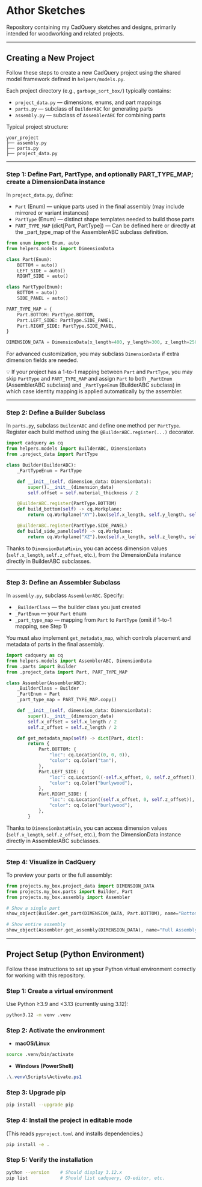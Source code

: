 # Athor Sketches

Repository containing my CadQuery sketches and designs, primarily intended for woodworking and related projects.

---

## Creating a New Project

Follow these steps to create a new CadQuery project using the shared model framework defined in `helpers/models.py`.

Each project directory (e.g., `garbage_sort_box/`) typically contains:

* `project_data.py` — dimensions, enums, and part mappings
* `parts.py` — subclass of `BuilderABC` for generating parts
* `assembly.py` — subclass of `AssemblerABC` for combining parts

Typical project structure:
```text
your_project
├── assembly.py
├── parts.py
├── project_data.py
```

---

### Step 1: Define Part, PartType, and optionally PART_TYPE_MAP; create a DimensionData instance

In `project_data.py`, define:

* `Part` (Enum) — unique parts used in the final assembly (may include mirrored or variant instances)
* `PartType` (Enum) — distinct shape templates needed to build those parts
* `PART_TYPE_MAP` (dict[Part, PartType]) — Can be defined here or directly at the _part_type_map of the AssemblerABC subclass definition.

```python
from enum import Enum, auto
from helpers.models import DimensionData

class Part(Enum):
    BOTTOM = auto()
    LEFT_SIDE = auto()
    RIGHT_SIDE = auto()

class PartType(Enum):
    BOTTOM = auto()
    SIDE_PANEL = auto()

PART_TYPE_MAP = {
    Part.BOTTOM: PartType.BOTTOM,
    Part.LEFT_SIDE: PartType.SIDE_PANEL,
    Part.RIGHT_SIDE: PartType.SIDE_PANEL,
}

DIMENSION_DATA = DimensionData(x_length=400, y_length=300, z_length=250, material_thickness=12)
```
For advanced customization, you may subclass `DimensionData` if extra dimension fields are needed.

💡 If your project has a 1-to-1 mapping between `Part` and `PartType`, you may skip `PartType` and `PART_TYPE_MAP` and assign `Part` to both `_PartEnum` (AssemblerABC subclass) and `_PartTypeEnum` (BuilderABC subclass) in which case identity mapping is applied automatically by the assembler.

---

### Step 2: Define a Builder Subclass

In `parts.py`, subclass `BuilderABC` and define one method per `PartType`. Register each build method using the `@BuilderABC.register(...)` decorator.

```python
import cadquery as cq
from helpers.models import BuilderABC, DimensionData
from .project_data import PartType

class Builder(BuilderABC):
    _PartTypeEnum = PartType

    def __init__(self, dimension_data: DimensionData):
        super().__init__(dimension_data)
        self.offset = self.material_thickness / 2

    @BuilderABC.register(PartType.BOTTOM)
    def build_bottom(self) -> cq.Workplane:
        return cq.Workplane("XY").box(self.x_length, self.y_length, self.material_thickness)

    @BuilderABC.register(PartType.SIDE_PANEL)
    def build_side_panel(self) -> cq.Workplane:
        return cq.Workplane("XZ").box(self.x_length, self.z_length, self.material_thickness)
```

Thanks to `DimensionDataMixin`, you can access dimension values (`self.x_length`, `self.z_offset`, etc.), from the DimensionData instance directly in BuilderABC subclasses.

---

### Step 3: Define an Assembler Subclass

In `assembly.py`, subclass `AssemblerABC`. Specify:

* `_BuilderClass` — the builder class you just created
* `_PartEnum` — your `Part` enum
* `_part_type_map` — mapping from `Part` to `PartType` (omit if 1-to-1 mapping, see Step 1)

You must also implement `get_metadata_map`, which controls placement and metadata of parts in the final assembly.

```python
import cadquery as cq
from helpers.models import AssemblerABC, DimensionData
from .parts import Builder
from .project_data import Part, PART_TYPE_MAP

class Assembler(AssemblerABC):
    _BuilderClass = Builder
    _PartEnum = Part
    _part_type_map = PART_TYPE_MAP.copy()

    def __init__(self, dimension_data: DimensionData):
        super().__init__(dimension_data)
        self.x_offset = self.x_length / 2
        self.z_offset = self.z_length / 2

    def get_metadata_map(self) -> dict[Part, dict]:
        return {
            Part.BOTTOM: {
                "loc": cq.Location((0, 0, 0)),
                "color": cq.Color("tan"),
            },
            Part.LEFT_SIDE: {
                "loc": cq.Location((-self.x_offset, 0, self.z_offset)),
                "color": cq.Color("burlywood"),
            },
            Part.RIGHT_SIDE: {
                "loc": cq.Location((self.x_offset, 0, self.z_offset)),
                "color": cq.Color("burlywood"),
            },
        }
```

Thanks to `DimensionDataMixin`, you can access dimension values (`self.x_length`, `self.z_offset`, etc.), from the DimensionData instance directly in AssemblerABC subclasses.

---

### Step 4: Visualize in CadQuery

To preview your parts or the full assembly:

```python
from projects.my_box.project_data import DIMENSION_DATA
from projects.my_box.parts import Builder, Part
from projects.my_box.assembly import Assembler

# Show a single part
show_object(Builder.get_part(DIMENSION_DATA, Part.BOTTOM), name="Bottom")

# Show entire assembly
show_object(Assembler.get_assembly(DIMENSION_DATA), name="Full Assembly")
```

---

## Project Setup (Python Environment)

Follow these instructions to set up your Python virtual environment correctly for working with this repository.

### Step 1: Create a virtual environment

Use Python ≥3.9 and <3.13 (currently using 3.12):

```bash
python3.12 -m venv .venv
```

### Step 2: Activate the environment

* **macOS/Linux**

```bash
source .venv/bin/activate
```

* **Windows (PowerShell)**

```powershell
.\.venv\Scripts\Activate.ps1
```

### Step 3: Upgrade pip

```bash
pip install --upgrade pip
```

### Step 4: Install the project in editable mode

(This reads `pyproject.toml` and installs dependencies.)

```bash
pip install -e .
```

### Step 5: Verify the installation

```bash
python --version    # Should display 3.12.x
pip list            # Should list cadquery, CQ-editor, etc.
```
